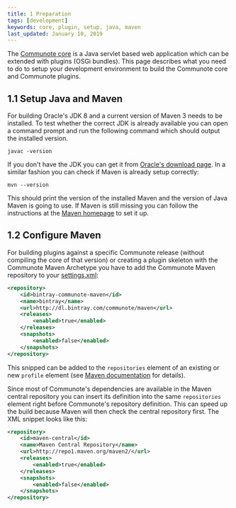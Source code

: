 ```yaml
---
title: 1 Preparation
tags: [development]
keywords: core, plugin, setup, java, maven
last_updated: January 10, 2019
---
```

The [Communote core](https://github.com/Communote/communote-server) is a Java servlet based web application which can be extended with plugins (OSGi bundles).
This page describes what you need to do to setup your development environment to build the Communote core and Communote plugins.

## 1.1 Setup Java and Maven

For building Oracle's JDK 8 and a current version of Maven 3 needs to be installed. To test whether the correct JDK is already available you can open a command prompt and run the following command which should output the installed version.

```shell
javac -version
```

If you don't have the JDK you can get it from [Oracle's download page](http://www.oracle.com/technetwork/java/javase/downloads/jdk8-downloads-2133151.html). In a similar fashion you can check if Maven is already setup correctly:

```shell
mvn --version
```

This should print the version of the installed Maven and the version of Java Maven is going to use. If Maven is still missing you can follow the instructions at the [Maven homepage](https://maven.apache.org/install.html) to set it up.

## 1.2 Configure Maven

For building plugins against a specific Communote release (without compiling the core of that version) or creating a plugin skeleton with the Communote Maven Archetype you have to add the Communote Maven repository to your [settings.xml](https://maven.apache.org/settings.html):

```xml
<repository>
    <id>bintray-communote-maven</id>
	<name>bintray</name>
    <url>http://dl.bintray.com/communote/maven</url>
	<releases>
        <enabled>true</enabled>
    </releases>
    <snapshots>
        <enabled>false</enabled>
    </snapshots>
</repository>
```

This snipped can be added to the ```repositories``` element of an existing or new ```profile``` element (see [Maven documentation](https://maven.apache.org/settings.html#Profiles) for details).

Since most of Communote's dependencies are available in the Maven central repository you can insert its definition into the same ```repositories``` element right before Communote's repository definition. This can speed up the build because Maven will then check the central repository first. The XML snippet looks like this:

```xml
<repository>
    <id>maven-central</id>
    <name>Maven Central Repository</name>
    <url>http://repo1.maven.org/maven2/</url>
    <releases>
        <enabled>true</enabled>
    </releases>
    <snapshots>
        <enabled>false</enabled>
    </snapshots>
</repository>
```
